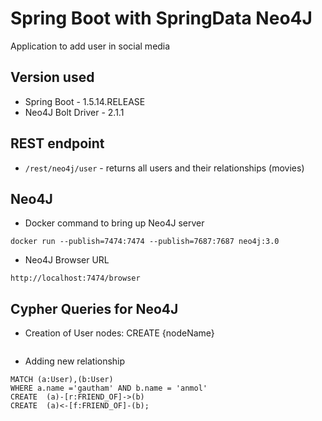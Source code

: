 # Spring Boot with SpringData Neo4J
Application to add user in social media

## Version used
- Spring Boot - 1.5.14.RELEASE
- Neo4J Bolt Driver - 2.1.1

## REST endpoint
- `/rest/neo4j/user` - returns all users and their relationships (movies)

## Neo4J 
- Docker command to bring up Neo4J server
```
docker run --publish=7474:7474 --publish=7687:7687 neo4j:3.0
```
- Neo4J Browser URL
```
http://localhost:7474/browser
```

## Cypher Queries for Neo4J
- Creation of User nodes:
CREATE {nodeName}
```

```
- Adding new relationship

```
MATCH (a:User),(b:User)
WHERE a.name ='gautham' AND b.name = 'anmol'
CREATE  (a)-[r:FRIEND_OF]->(b)
CREATE  (a)<-[f:FRIEND_OF]-(b);
```
